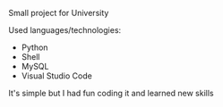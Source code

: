 Small project for University

Used languages/technologies:
- Python
- Shell
- MySQL
- Visual Studio Code

It's simple but I had fun coding it and learned new skills
